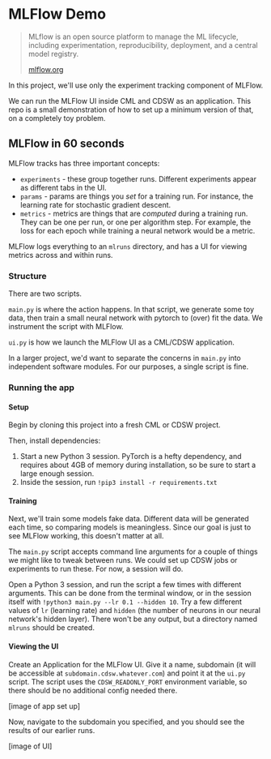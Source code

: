# MLFlow Demo

> MLflow is an open source platform to manage the ML lifecycle, including experimentation, reproducibility, deployment, and a central model registry.
> 
> [mlflow.org](https://www.mlflow.org/)

In this project, we'll use only the experiment tracking component of MLFlow.

We can run the MLFlow UI inside CML and CDSW as an application.
This repo is a small demonstration of how to set up a minimum version of that, on a completely toy problem.

## MLFlow in 60 seconds

MLFlow tracks has three important concepts:
* `experiments` - these group together runs. Different experiments appear as different tabs in the UI.
* `params` - params are things you _set_ for a training run. For instance, the learning rate for stochastic gradient descent.
* `metrics` - metrics are things that are _computed_ during a training run. They can be one per run, or one per algorithm step. For example, the loss for each epoch while training a neural network would be a metric.

MLFlow logs everything to an `mlruns` directory, and has a UI for viewing metrics across and within runs.

### Structure

There are two scripts.

`main.py` is where the action happens.
In that script, we generate some toy data, then train a small neural network with pytorch to (over) fit the data.
We instrument the script with MLFlow.

`ui.py` is how we launch the MLFlow UI as a CML/CDSW application.

In a larger project, we'd want to separate the concerns in `main.py` into independent software modules.
For our purposes, a single script is fine.


### Running the app

#### Setup

Begin by cloning this project into a fresh CML or CDSW project.

Then, install dependencies:

1. Start a new Python 3 session. PyTorch is a hefty dependency, and requires about 4GB of memory during installation, so be sure to start a large enough session.
2. Inside the session, run `!pip3 install -r requirements.txt`


#### Training

Next, we'll train some models fake data.
Different data will be generated each time, so comparing models is meaningless.
Since our goal is just to see MLFlow working, this doesn't matter at all.

The `main.py` script accepts command line arguments for a couple of things we might like to tweak between runs.
We could set up CDSW jobs or experiments to run these.
For now, a session will do.

Open a Python 3 session, and run the script a few times with different arguments.
This can be done from the terminal window, or in the session itself with `!python3 main.py --lr 0.1 --hidden 10`.
Try a few different values of `lr` (learning rate) and `hidden` (the number of neurons in our neural network's hidden layer).
There won't be any output, but a directory named `mlruns` should be created.


#### Viewing the UI

Create an Application for the MLFlow UI.
Give it a name, subdomain (it will be accessible at `subdomain.cdsw.whatever.com`) and point it at the `ui.py` script.
The script uses the `CDSW_READONLY_PORT` environment variable, so there should be no additional config needed there.

[image of app set up]

Now, navigate to the subdomain you specified, and you should see the results of our earlier runs.

[image of UI]